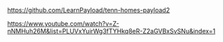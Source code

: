 
https://github.com/LearnPayload/tenn-homes-payload2


https://www.youtube.com/watch?v=Z-nNMHuh26M&list=PLUVxYuirWg3fTYHkq8eR-Z2aGVBxSvSNu&index=1